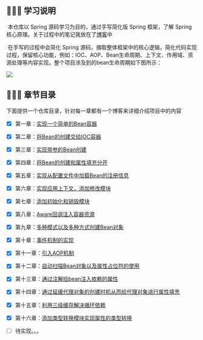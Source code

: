 ## 📢📢📢 学习说明

​		本仓库以 Spring 源码学习为目的，通过手写简化版 Spring 框架，了解 Spring 核心原理。关于过程中的笔记我放在了[博客](https://zzzicode.github.io/)中

​		在手写的过程中会简化 Spring 源码，摘取整体框架中的核心逻辑，简化代码实现过程，保留核心功能，例如：IOC、AOP、Bean生命周期、上下文、作用域、资源处理等内容实现。整个项目涉及到的bean生命周期如下图所示：

![](https://zzzi-img-1313100942.cos.ap-beijing.myqcloud.com/img/202311031622044.png)

## 📑📑📑 章节目录

​		下面提供一个仓库目录，针对每一章都有一个博客来详细介绍项目中的内容

- [x] 第一章：[实现一个简单的Bean容器](https://zzzicode.github.io/post/small_spring01/)

- [x] 第二章：[将Bean的创建交给IOC容器](https://zzzicode.github.io/post/small_spring02/)

- [x] 第三章：[实现带参的Bean创建](https://zzzicode.github.io/post/small_spring03/)

- [x] 第四章：[将Bean的创建和属性填充分开](https://zzzicode.github.io/post/small_spring04/)

- [x] 第五章：[实现从配置文件中加载Bean的注册信息](https://zzzicode.github.io/post/small_spring05/)

- [x] 第六章：[实现应用上下文，添加修改模块](https://zzzicode.github.io/post/small_spring06/)

- [x] 第七章：[添加初始化和销毁模块](https://zzzicode.github.io/post/small_spring07/)

- [x] 第八章：[Aware回调注入容器资源](https://zzzicode.github.io/post/small_spring08/)

- [x] 第九章：[多种模式以及多种方式创建Bean对象](https://zzzicode.github.io/post/small_spring09/)

- [x] 第十章：[事件机制的实现](https://zzzicode.github.io/post/small_spring10/)

- [x] 第十一章：[引入AOP机制](https://zzzicode.github.io/post/small_spring11/)

- [x] 第十二章：[自动扫描Bean对象以及属性占位符的使用](https://zzzicode.github.io/post/small_spring12/)

- [x] 第十三章：[通过注解给bean注入依赖的属性](https://zzzicode.github.io/post/small_spring13/)

- [x] 第十四章：[通过延缓代理对象的创建时机从而给代理对象进行属性填充](https://zzzicode.github.io/post/small_spring14/)

- [x] 第十五章：[利用三级缓存解决循环依赖](https://zzzicode.github.io/post/small_spring15/)

- [x] 第十六章：[添加类型转换模块实现属性的类型转换](https://zzzicode.github.io/post/small_spring16/)

- [ ] 待实现。。。

  